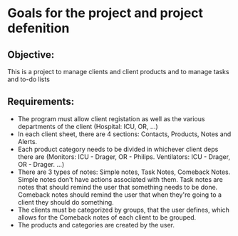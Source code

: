 # Goals for the project and project defenition
## Objective:
This is a project to manage clients and client products and to manage tasks and to-do lists
## Requirements:
- The program must allow client registation as well as the various departments of the client (Hospital: ICU, OR, ...)
- In each client sheet, there are 4 sections: Contacts, Products, Notes and Alerts.
- Each product category needs to be divided in whichever client deps there are (Monitors: ICU - Drager, OR - Philips. Ventilators: ICU - Drager, OR - Drager. ...)
- There are 3 types of notes: Simple notes, Task Notes, Comeback Notes. Simple notes don't have actions associated with them. Task notes are notes that should remind the user that something needs to be done. Comeback notes should remind the user that when they're going to a client they should do something. 
- The clients must be categorized by groups, that the user defines, which allows for the Comeback notes of each client to be grouped. 
- The products and categories are created by the user. 
